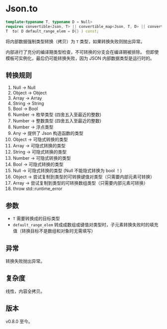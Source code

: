 # **Json.to**

```cpp
template<typename T, typename D = Null>
requires convertible<Json, T> || convertible_map<Json, T, D> || convertible_array<Json, T, D>
T  to( D default_range_elem = D{} ) const;
```

将内部数据强制类型转换（拷贝）为 `T` 类型，如果转换失败则抛出异常。

内部进行了充分的编译期类型检查，不可转换的分支会在编译期被排除。
但即使模板可实例化，最后仍可能转换失败，因为 JSON 内部数据类型是运行时的。

## 转换规则

1. Null -> Null
2. Object -> Object
3. Array -> Array
4. String -> String
5. Bool -> Bool
6. Number -> 枚举类型 (四舍五入至最近的整数)
7. Number -> 整数类型 (四舍五入至最近的整数)
8. Number -> 浮点类型
9. Any -> 提供了 Json 构造函数的类型
10. Object -> 可隐式转换的类型
11. Array -> 可隐式转换的类型
12. String -> 可隐式转换的类型
13. Number -> 可隐式转换的类型
14. Bool -> 可隐式转换的类型
15. Null -> 可隐式转换的类型 (Null 不能隐式转换为 bool ！)
16. Object -> 尝试复制到类型的可转换键值对类型（只需要内部元素可转换）
17. Array -> 尝试复制到类型的可转换数组类型（只需要内部元素可转换）
18. throw std::runtime_error

## 参数

- `T` 需要转换成的目标类型
- `default_range_elem` 转成成数组或键值对类型时，子元素转换失败时的填充值（转换目标不是数组和对象时无需填写）

## 异常

转换失败抛出异常。

## 复杂度

线性，内容全拷贝。

## 版本

v0.8.0 至今。
